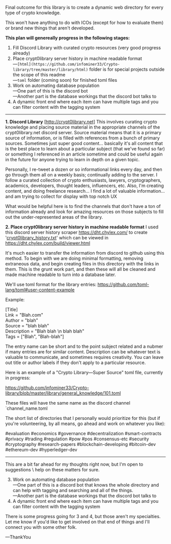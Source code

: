 Final outcome for this library is to create a dynamic web directory for every type of crypto knowledge.

This won't have anything to do with ICOs (except for how to evaluate them) or brand new things that aren't developed.

**This plan will genereally progress in the following stages:**
1. Fill Discord Library with curated crypto resources (very good progress already)
2. Place crypt0library server history in machine readable format<br/>
     —`[html](https://github.com/infominer33/Crypto-library/tree/master/library/html)` folder is for special projects outside the scope of this readme<br/>
     —`toml` folder (coming soon) for finished toml files
3. Work on automating database population <br/>
     —One part of this is the discord bot<br/>
     —Another part is the database workings that the discord bot talks to
4. A dynamic front end where each item can have multiple tags and you can filter content with the tagging system

-----

**1. Discord Library**  [http://crypt0library.net]
This involves curating crypto knowledge and placing source material in the appropriate channels of the crypt0library.net discord server. Source material means that it is a primary source of information, or is filled with references from a bunch of primary sources. Sometimes just super good content... basically it's all content that is the best place to learn about a particular subject (that we've found so far) or something I referenced in an article sometime and could be useful again in the future for anyone trying to learn in depth on a given topic.

Personally, I re-tweet a dozen or so informational links every day, and then go through them all on a weekly basis; continually adding to the server.  I follow a curated collection of crypto enthusiasts, lawyers, cryptographers, academics, developers, thought leaders, influencers, etc. Also, I'm creating content, and doing freelance research... I find a lot of valuable information... and am trying to collect for display with top notch UX

What would be helpful here is to find the channels that don't have a ton of information already and look for amazing resources on those subjects to fill out the under-represented areas of the library.

**2. Place crypt0library server history in machine readable format**
I used this discord server history scraper https://dht.chylex.com/ to create '[crypt0library_history.txt](https://github.com/infominer33/crypto-library/blob/master/library/crypt0library_history.txt)' which can be viewed in https://dht.chylex.com/build/viewer.html

It's much easier to transfer the information from discord to github using this method. To begin with we are doing minimal formatting, removing extraneous data, and begin creating files in this directory with the links in them. This is the grunt work part, and then these will all be cleaned and made machine readable to turn into a database later. 

We'll use toml format for the library entries:
https://github.com/toml-lang/toml#user-content-example

Example:

[Title] <br/>
Link = "Blah.com"<br/>
Author = "blah"<br/>
Source = "blah blah"<br/>
Description = "Blah blah \n blah blah"<br/>
Tags = ["Blah", "Blah-blah"]<br/>

The entry name can be short and to the point subject related and a nubmer if many entries are for similar content.
Description can be whatever text is valuable to communicate, and sometimes requires creativity. You can leave out title or author labels if they don't apply to a particular resource.

Here is an example of a "Crypto Library—Super Source" toml file, currently in progress:

https://github.com/infominer33/Crypto-library/blob/master/library/general_knowledge/101.toml

These files will have the same name as the discord channel `channel_name.toml

The short list of directories that I personally would prioritize for this (but if you're volunteering, by all means, go ahead and work on whatever you like):

#evaluation 
#economics 
#governance 
#decentralization 
#smart-contracts 
#privacy 
#trading 
#regulation 
#pow 
#pos 
#consensus-etc 
#security 
#cryptography 
#research-papers 
#blockchain-developing 
#bitcoin-dev 
#ethereum-dev 
#hyperledger-dev

---

This are a bit far ahead for my thoughts right now, but I'm open to suggestions \ help on these matters for sure.

3. Work on automating database population <br/>
     —One part of this is a discord bot that knows the whole directory and can help with tagging and searching and all of the things.</br>
     —Another part is the database workings that the discord bot talks to
4. A dynamic front end where each item can have multiple tags and you can filter content with the tagging system


There is some progress going for 3 and 4, but those aren't my specialties. Let me know if you'd like to get involved on that end of things and I'll connect you with some other folk.

—ThankYou
